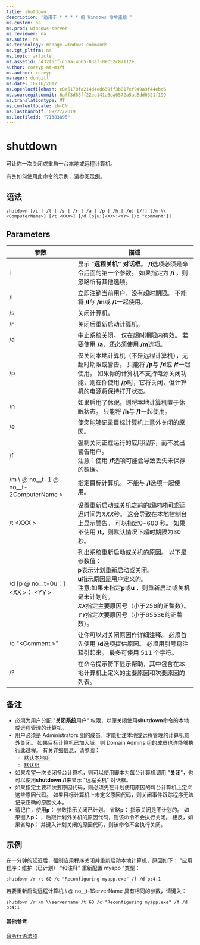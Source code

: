 ```yaml
---
title: shutdown
description: '适用于 * * * * 的 Windows 命令主题 '
ms.custom: na
ms.prod: windows-server
ms.reviewer: na
ms.suite: na
ms.technology: manage-windows-commands
ms.tgt_pltfrm: na
ms.topic: article
ms.assetid: c432f5cf-c5aa-4665-83af-0ec52c87112e
author: coreyp-at-msft
ms.author: coreyp
manager: dongill
ms.date: 10/16/2017
ms.openlocfilehash: e8a5170fa214d4ed639ff3b817cf949a9f44ebd6
ms.sourcegitcommit: 6aff3d88ff22ea141a6ea6572a5ad8dd6321f199
ms.translationtype: MT
ms.contentlocale: zh-CN
ms.lasthandoff: 09/27/2019
ms.locfileid: "71383895"
---
```

# <a name="shutdown"></a>shutdown



可让你一次关闭或重启一台本地或远程计算机。

有关如何使用此命令的示例，请参阅[示例](#BKMK_examples)。

## <a name="syntax"></a>语法

```
shutdown [/i | /l | /s | /r | /a | /p | /h | /e] [/f] [/m \\<ComputerName>] [/t <XXX>] [/d [p|u:]<XX>:<YY> [/c "comment"]] 
```

## <a name="parameters"></a>Parameters

|参数|描述|
|---------|-----------|
|i|显示 "**远程关机" 对话框**。 **/I**选项必须是命令后面的第一个参数。 如果指定为 **/i** ，则忽略所有其他选项。|
|/l|立即注销当前用户，没有超时期限。 不能将 **/l**与 **/m**或 **/t**一起使用。|
|/s|关闭计算机。|
|/r|关闭后重新启动计算机。|
|/a|中止系统关闭。 仅在超时期限内有效。 若要使用 **/a**，还必须使用 **/m**选项。|
|/p|仅关闭本地计算机（不是远程计算机），无超时期限或警告。 只能将 **/p**与 **/d**或 **/f**一起使用。 如果你的计算机不支持电源关闭功能，则在你使用 **/p**时，它将关闭，但计算机的电源将保持打开状态。|
|/h|如果启用了休眠，则将本地计算机置于休眠状态。 只能将 **/h**与 **/f**一起使用。|
|/e|使您能够记录目标计算机上意外关闭的原因。|
|/f|强制关闭正在运行的应用程序，而不发出警告用户。</br>注意：使用 **/f**选项可能会导致丢失未保存的数据。|
|/m \\ @ no__t-1 @ no__t-2ComputerName >|指定目标计算机。 不能与 **/l**选项一起使用。|
|/t \<XXX >|设置重新启动或关机之前的超时时间或延迟时间为*XXX*秒。 这会导致在本地控制台上显示警告。 可以指定0-600 秒。 如果不使用 **/t**，则默认情况下超时期限为30秒。|
|/d [p @ no__t-0u：] \<XX >： \<YY >|列出系统重新启动或关机的原因。 以下是参数值：</br>**p**表示计划重新启动或关闭。</br>**u**指示原因是用户定义的。</br>注意:如果未指定**p**或**u** ，则重新启动或关机是未计划的。</br>*XX*指定主要原因号（小于256的正整数）。</br>*YY*指定次要原因号（小于65536的正整数）。|
|/c "\<Comment >"|让你可以对关闭原因作详细注释。 必须首先使用 **/d**选项提供原因。 必须用引号将注释引起来。 最多可使用 511 个字符。|
|/?|在命令提示符下显示帮助，其中包含在本地计算机上定义的主要原因和次要原因的列表。|

## <a name="remarks"></a>备注

-   必须为用户分配 "**关闭系统**用户" 权限，以便关闭使用**shutdown**命令的本地或远程管理的计算机。
-   用户必须是 Administrators 组的成员，才能批注本地或远程管理的计算机意外关闭。 如果目标计算机已加入域，则 Domain Admins 组的成员也许能够执行此过程。 有关详细信息，请参阅：  
    -   [默认本地组](https://technet.microsoft.com/library/cc785098(v=ws.10).aspx)
    -   [默认组](https://technet.microsoft.com/library/cc756898(v=ws.10).aspx)
-   如果希望一次关闭多台计算机，则可以使用脚本为每台计算机调用 "**关闭**"，也可以使用**shutdown** **/I**来显示 "远程关机" 对话框。
-   如果指定主要和次要原因代码，则必须先在计划使用原因的每台计算机上定义这些原因代码。 如果目标计算机上未定义原因代码，则关闭事件跟踪程序无法记录正确的原因文本。
-   请记住，使用**p：** 参数指示关闭已计划。 省略**p：** 指示关闭是不计划的。 如果键入**p：** ，后跟计划外关机的原因代码，则该命令不会执行关闭。 相反，如果省略**p：** 并键入计划关闭的原因代码，则该命令不会执行关闭。

## <a name="BKMK_examples"></a>示例

在一分钟的延迟后，强制应用程序关闭并重新启动本地计算机，原因如下： "应用程序：维护（已计划） "和注释" 重新配置 myapp "类型：
```
shutdown /r /t 60 /c "Reconfiguring myapp.exe" /f /d p:4:1
```
若要重新启动远程计算机 \\ @ no__t-1ServerName 具有相同的参数，请键入：
```
shutdown /r /m \\servername /t 60 /c "Reconfiguring myapp.exe" /f /d p:4:1
```

#### <a name="additional-references"></a>其他参考

[命令行语法项](command-line-syntax-key.md)
